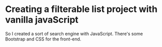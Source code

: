 # Creating a filterable list project with vanilla javaScript

So I created a sort of search engine with JavaScript. There's some Bootstrap and CSS for the front-end.
